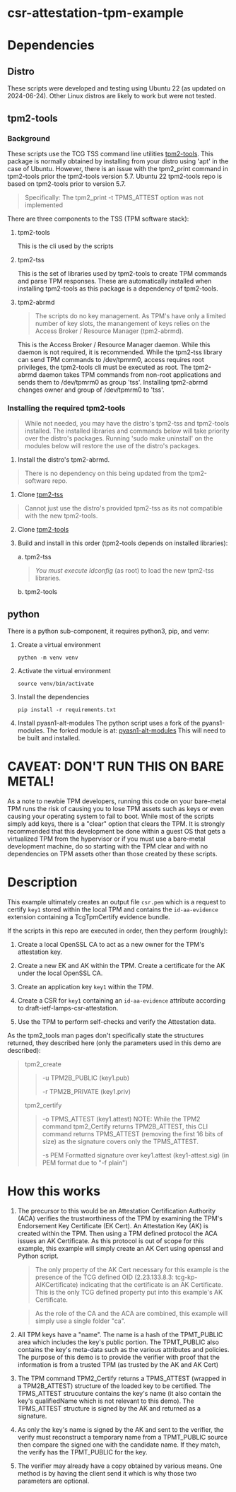 csr-attestation-tpm-example
===========================

# Dependencies
## Distro
These scripts were developed and testing using Ubuntu 22 (as updated on 2024-06-24). Other Linux distros are likely to work but were
not tested.

## tpm2-tools
### Background
These scripts use the TCG TSS command line utilities [tpm2-tools](https://github.com/tpm2-software/tpm2-tools). This package is
normally obtained by installing from your distro using 'apt' in the case of Ubuntu. However, there is an issue with the tpm2_print
command in tpm2-tools prior the tpm2-tools version 5.7. Ubuntu 22 tpm2-tools repo is based on tpm2-tools prior to version 5.7.

> Specifically: The tpm2_print -t TPMS_ATTEST option was not implemented

There are three components to the TSS (TPM software stack):
1. tpm2-tools

    This is the cli used by the scripts
2. tpm2-tss

    This is the set of libraries used by tpm2-tools to create TPM commands and parse TPM responses. These are automatically
    installed when installing tpm2-tools as this package is a dependency of tpm2-tools.
3. tpm2-abrmd
    > The scripts do no key management. As TPM's have only a limited number of key slots, the manangement of keys relies on the
    > Access Broker / Resource Manager (tpm2-abrmd).

    This is the Access Broker / Resource Manager daemon. While this daemon is not required, it is recommended. While the
    tpm2-tss library can send TPM commands to /dev/tpmrm0, access requires root privileges, the tpm2-tools cli must
    be executed as root. The tpm2-abrmd daemon takes TPM commands from non-root applications and sends them to
    /dev/tpmrm0 as group 'tss'. Installing tpm2-abrmd changes owner and group of /dev/tpmrm0 to 'tss'.
### Installing the required tpm2-tools
> While not needed, you may have the distro's tpm2-tss and tpm2-tools installed. The installed libraries and commands below
> will take priority over the distro's packages. Running 'sudo make uninstall' on the modules below will restore the use of the
> distro's packages.
1. Install the distro's tpm2-abrmd.
> There is no dependency on this being updated from the tpm2-software repo.
1. Clone [tpm2-tss](https://github.com/tpm2-software/tpm2-tss)
> Cannot just use the distro's provided tpm2-tss as its not compatible with the new tpm2-tools. 
2. Clone [tpm2-tools](https://github.com/tpm2-software/tpm2-tools)
3. Build and install in this order (tpm2-tools depends on installed libraries):

    a. tpm2-tss 
    > *You must execute ldconfig* (as root) to load the new tpm2-tss libraries.

    b. tpm2-tools

## python
There is a python sub-component, it requires python3, pip, and venv:

1. Create a virtual environment
    ```shell
    python -m venv venv
    ```
2. Activate the virtual environment
    ```shell
    source venv/bin/activate
    ```
3. Install the dependencies

    ```shell
    pip install -r requirements.txt
    ```
4. Install pyasn1-alt-modules
    The python script uses a fork of the pyans1-modules. The forked module is at:
    [pyasn1-alt-modules](https://github.com/russhousley/pyasn1-alt-modules.git)
    This will need to be built and installed.

# CAVEAT: DON'T RUN THIS ON BARE METAL!

As a note to newbie TPM developers, running this code on your bare-metal TPM
runs the risk of causing you to lose TPM assets such as keys or even causing
your operating system to fail to boot. While most of the scripts simply add
keys, there is a "clear" option that clears the TPM. It is strongly recommended
that this development be done within a guest OS that gets a virtualized TPM from
the hypervisor or if you must use a bare-metal development machine, do so
starting with the TPM clear and with no dependencies on TPM assets other than
those created by these scripts.

# Description
This example ultimately creates an output file `csr.pem` which is a request to
certify `key1` stored within the local TPM and contains the `id-aa-evidence`
extension containing a TcgTpmCertify evidence bundle.

If the scripts in this repo are executed in order, then they perform (roughly):

1. Create a local OpenSSL CA to act as a new owner for the TPM's attestation key.

2. Create a new EK and AK within the TPM. Create a certificate for the AK under the local OpenSSL CA.

3. Create an application key `key1` within the TPM.

4. Create a CSR for `key1` containing an `id-aa-evidence` attribute according to draft-ietf-lamps-csr-attestation.

5. Use the TPM to perform self-checks and verify the Attestation data.

As the tpm2_tools man pages don't specifically state the structures returned, they
described here (only the parameters used in this demo are described):
> tpm2_create
> >-u TPM2B_PUBLIC (key1.pub)
> >
> >-r TPM2B_PRIVATE (key1.priv)
> 
> tpm2_certify
> >-o TPMS_ATTEST (key1.attest)
> > NOTE: While the TPM2 command tpm2_Certify returns TPM2B_ATTEST, this
> > CLI command returns TPMS_ATTEST (removing the first 16 bits of size) as
> > the signature covers only the TPMS_ATTEST.
> >
> >-s PEM Formatted signature over key1.attest (key1-attest.sig)
> > (in PEM format due to "-f plain")

# How this works
1. The precursor to this would be an Attestation Certification Authority (ACA) verifies the trustworthiness of the TPM by examining
   the TPM's Endorsement Key Certificate (EK Cert). An Attestation Key (AK) is created within the TPM. Then using a TPM defined
   protocol the ACA issues an AK Certificate. As this protocol is out of scope for this example, this example will simply create an
   AK Cert using openssl and Python script.

    > The only property of the AK Cert necessary for this example is the presence of the TCG defined OID (2.23.133.8.3:
    > tcg-kp-AIKCertificate) indicating that the certificate is an AK Certificate. This is the only TCG defined property put into
    > this example's AK Certificate.

    > As the role of the CA and the ACA are combined, this example will simply use a single folder "ca".

2. All TPM keys have a "name". The name is a hash of the TPMT_PUBLIC area which includes the key's public portion. The TPMT_PUBLIC
   also contains the key's meta-data such as the various attributes and policies. The purpose of this demo is to provide the
   verifier with proof that the information is from a trusted TPM (as trusted by the AK and AK Cert)

3. The TPM command TPM2_Certify returns a TPMS_ATTEST (wrapped in a TPM2B_ATTEST) structure of the loaded key to be certified. The
   TPMS_ATTEST strucuture contains the key's name (it also contain the key's qualifiedName which is not relevant to this demo). The
   TPMS_ATTEST structure is signed by the AK and returned as a signature.

4. As only the key's name is signed by the AK and sent to the verifier, the verify must reconstruct a temporary name from a
   TPMT_PUBLIC source then compare the signed one with the candidate name. If they match, the verify has the TPMT_PUBLIC for the
   key.

5. The verifier may already have a copy obtained by various means. One method is by having the client send it which is why those two
   parameters are optional.


